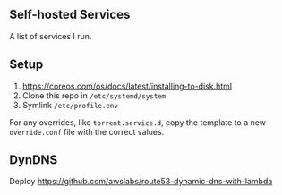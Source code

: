 ## Self-hosted Services

A list of services I run.

## Setup

1. https://coreos.com/os/docs/latest/installing-to-disk.html
2. Clone this repo in `/etc/systemd/system`
3. Symlink `/etc/profile.env`

For any overrides, like `torrent.service.d`, copy the template to a new `override.conf` file with the correct values.

## DynDNS

Deploy https://github.com/awslabs/route53-dynamic-dns-with-lambda